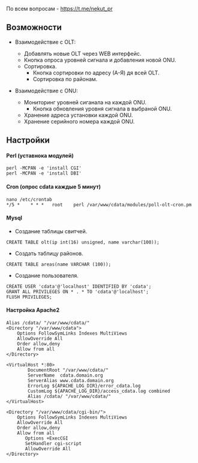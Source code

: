 По всем вопросам - https://t.me/nekut_pr

Возможности
-----------
- Взаимодействие с OLT:
    - Добавлять новые OLT через WEB интерфейс.
    - Кнопка опроса уровней сигнала и добавления новой ONU.
    - Сортировка.
        - Кнопка сортировки по адресу  (А-Я) дя всей OLT.
        - Cортировка по районам.

- Взаимодействие с ONU:
    - Мониторинг уровней сиганала на каждой ONU.
        - Кнопка обновления уровня сигнала в выбраной ONU.
    - Хранение адреса установки каждой ONU.
    - Хранение серийного номера каждой ONU.

Настройки
-----------

#### Perl (уставнока модулей)
```
perl -MCPAN -e 'install CGI'
perl -MCPAN -e 'install DBI'
```
#### Cron (опрос cdata каждые 5 минут)
```
nano /etc/crontab
*/5 *    * * *   root    perl /var/www/cdata/modules/poll-olt-cron.pm
```
#### Mysql
- Создание таблицы свитчей.
```
CREATE TABLE olt(ip int(16) unsigned, name varchar(100));
```
- Создать таблицу районов.
```
CREATE TABLE areas(name VARCHAR (100));
```
- Создание пользователя.
```
CREATE USER 'cdata'@'localhost' IDENTIFIED BY 'cdata';
GRANT ALL PRIVILEGES ON * . * TO 'cdata'@'localhost';
FLUSH PRIVILEGES;
```
#### Настройка Apache2
```
Alias /cdata/ "/var/www/cdata/"
<Directory "/var/www/cdata">
    Options FollowSymLinks Indexes MultiViews
    AllowOverride All
    Order allow,deny
    Allow from all
</Directory>

<VirtualHost *:80>
        DocumentRoot "/var/www/cdata/"
        ServerName  cdata.domain.org
        ServerAlias www.cdata.domain.org
        ErrorLog ${APACHE_LOG_DIR}/error_cdata.log
        CustomLog ${APACHE_LOG_DIR}/access_cdata.log combined
        Alias /cdata/ "/var/www/cdata/"
</VirtualHost>

<Directory "/var/www/cdata/cgi-bin/">
    Options FollowSymLinks Indexes MultiViews
    AllowOverride All
    Order allow,deny
    Allow from all
       Options +ExecCGI
       SetHandler cgi-script
       AllowOverride All
</Directory>
```
